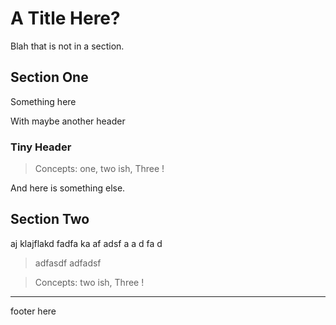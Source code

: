 # A Title Here?

Blah that is not in a section.

## Section One

Something here

With maybe another header

### Tiny Header

> Concepts: one, 
> two ish,
> Three !

And here is something else.

## Section Two

aj klajflakd fadfa ka
af
adsf a
a d
fa d
 
> adfasdf
> adfadsf

> Concepts: two ish, Three !
 
-------
footer
here
